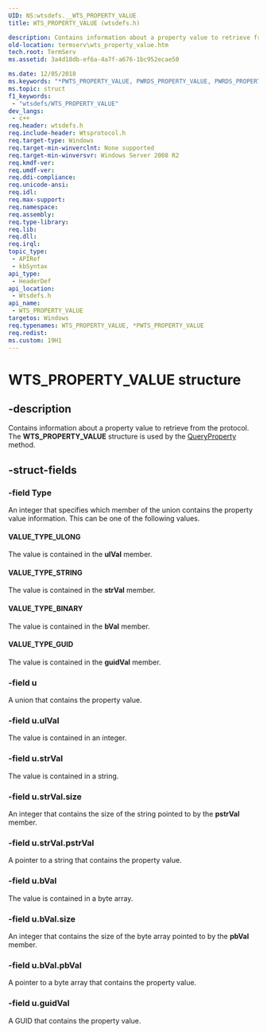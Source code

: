 ```yaml
---
UID: NS:wtsdefs.__WTS_PROPERTY_VALUE
title: WTS_PROPERTY_VALUE (wtsdefs.h)

description: Contains information about a property value to retrieve from the protocol.
old-location: termserv\wts_property_value.htm
tech.root: TermServ
ms.assetid: 3a4d18db-ef6a-4a7f-a676-1bc952ecae50

ms.date: 12/05/2018
ms.keywords: "*PWTS_PROPERTY_VALUE, PWRDS_PROPERTY_VALUE, PWRDS_PROPERTY_VALUE structure pointer [Remote Desktop Services], PWTS_PROPERTY_VALUE, PWTS_PROPERTY_VALUE structure pointer [Remote Desktop Services], VALUE_TYPE_BINARY, VALUE_TYPE_GUID, VALUE_TYPE_STRING, VALUE_TYPE_ULONG, WRDS_PROPERTY_VALUE, WRDS_PROPERTY_VALUE structure [Remote Desktop Services], WTS_PROPERTY_VALUE, WTS_PROPERTY_VALUE structure [Remote Desktop Services], termserv.wts_property_value, wtsdefs/PWRDS_PROPERTY_VALUE, wtsdefs/PWTS_PROPERTY_VALUE, wtsdefs/WRDS_PROPERTY_VALUE, wtsdefs/WTS_PROPERTY_VALUE"
ms.topic: struct
f1_keywords: 
 - "wtsdefs/WTS_PROPERTY_VALUE"
dev_langs:
 - c++
req.header: wtsdefs.h
req.include-header: Wtsprotocol.h
req.target-type: Windows
req.target-min-winverclnt: None supported
req.target-min-winversvr: Windows Server 2008 R2
req.kmdf-ver: 
req.umdf-ver: 
req.ddi-compliance: 
req.unicode-ansi: 
req.idl: 
req.max-support: 
req.namespace: 
req.assembly: 
req.type-library: 
req.lib: 
req.dll: 
req.irql: 
topic_type:
 - APIRef
 - kbSyntax
api_type:
 - HeaderDef
api_location:
 - Wtsdefs.h
api_name:
 - WTS_PROPERTY_VALUE
targetos: Windows
req.typenames: WTS_PROPERTY_VALUE, *PWTS_PROPERTY_VALUE
req.redist: 
ms.custom: 19H1
---
```


# WTS_PROPERTY_VALUE structure


## -description


Contains information about a property value to retrieve from the protocol. The <b>WTS_PROPERTY_VALUE</b> structure is used by the <a href="https://docs.microsoft.com/windows/desktop/api/wtsprotocol/nf-wtsprotocol-iwtsprotocolconnection-queryproperty">QueryProperty</a> method.


## -struct-fields




### -field Type

An integer that specifies which member of the union contains the property value information. This can be one of the following values.



#### VALUE_TYPE_ULONG

The value is contained in the <b>ulVal</b> member.



#### VALUE_TYPE_STRING

The value is contained in the <b>strVal</b> member.



#### VALUE_TYPE_BINARY

The value is contained in the <b>bVal</b> member.



#### VALUE_TYPE_GUID

The value is contained in the <b>guidVal</b> member.


### -field u

A union that contains the property value.


### -field u.ulVal

The value is contained in an integer.


### -field u.strVal

The value is contained in a string.


### -field u.strVal.size

An integer that contains the size of the string pointed to by the <b>pstrVal</b> member.


### -field u.strVal.pstrVal

A pointer to a string that contains the property value.


### -field u.bVal

The value is contained in a byte array.


### -field u.bVal.size

An integer that contains the size of the byte array pointed to by the <b>pbVal</b> member.


### -field u.bVal.pbVal

A pointer to a byte array that contains the property value.


### -field u.guidVal

A GUID that contains the property value.

